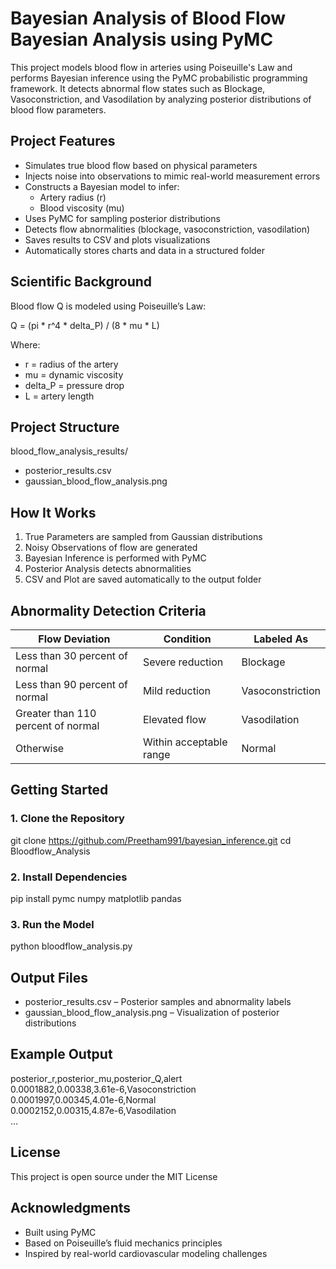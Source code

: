 # Bayesian Analysis of Blood Flow Bayesian Analysis using PyMC

This project models blood flow in arteries using Poiseuille's Law and performs Bayesian inference using the PyMC probabilistic programming framework. It detects abnormal flow states such as Blockage, Vasoconstriction, and Vasodilation by analyzing posterior distributions of blood flow parameters.

## Project Features

- Simulates true blood flow based on physical parameters
- Injects noise into observations to mimic real-world measurement errors
- Constructs a Bayesian model to infer:
  - Artery radius (r)
  - Blood viscosity (mu)
- Uses PyMC for sampling posterior distributions
- Detects flow abnormalities (blockage, vasoconstriction, vasodilation)
- Saves results to CSV and plots visualizations
- Automatically stores charts and data in a structured folder

## Scientific Background

Blood flow Q is modeled using Poiseuille’s Law:

Q = (pi * r^4 * delta_P) / (8 * mu * L)

Where:
- r = radius of the artery
- mu = dynamic viscosity
- delta_P = pressure drop
- L = artery length

## Project Structure

blood_flow_analysis_results/
- posterior_results.csv
- gaussian_blood_flow_analysis.png

## How It Works

1. True Parameters are sampled from Gaussian distributions
2. Noisy Observations of flow are generated
3. Bayesian Inference is performed with PyMC
4. Posterior Analysis detects abnormalities
5. CSV and Plot are saved automatically to the output folder

## Abnormality Detection Criteria

| Flow Deviation      | Condition              | Labeled As        |
|---------------------|------------------------|-------------------|
| Less than 30 percent of normal | Severe reduction     | Blockage          |
| Less than 90 percent of normal | Mild reduction       | Vasoconstriction  |
| Greater than 110 percent of normal | Elevated flow    | Vasodilation      |
| Otherwise           | Within acceptable range | Normal            |

## Getting Started

### 1. Clone the Repository

git clone https://github.com/Preetham991/bayesian_inference.git 
cd Bloodflow_Analysis

### 2. Install Dependencies

pip install pymc numpy matplotlib pandas

### 3. Run the Model

python bloodflow_analysis.py

## Output Files

- posterior_results.csv – Posterior samples and abnormality labels
- gaussian_blood_flow_analysis.png – Visualization of posterior distributions

## Example Output

posterior_r,posterior_mu,posterior_Q,alert  
0.0001882,0.00338,3.61e-6,Vasoconstriction  
0.0001997,0.00345,4.01e-6,Normal  
0.0002152,0.00315,4.87e-6,Vasodilation  
...

## License

This project is open source under the MIT License

## Acknowledgments

- Built using PyMC
- Based on Poiseuille’s fluid mechanics principles
- Inspired by real-world cardiovascular modeling challenges
